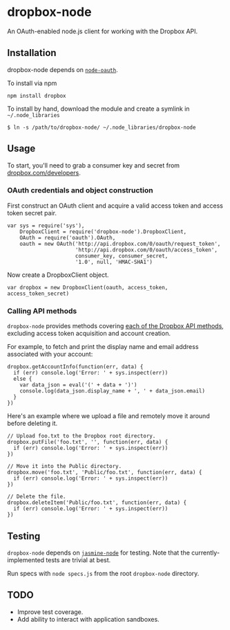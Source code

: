 # dropbox-node

An OAuth-enabled node.js client for working with the Dropbox API.

## Installation

dropbox-node depends on [`node-oauth`](http://github.com/ciaranj/node-oauth).

To install via npm

    npm install dropbox

To install by hand, download the module and create a symlink in `~/.node_libraries`

    $ ln -s /path/to/dropbox-node/ ~/.node_libraries/dropbox-node

## Usage

To start, you'll need to grab a consumer key and secret from [dropbox.com/developers](https://dropbox.com/developers).

### OAuth credentials and object construction

First construct an OAuth client and acquire a valid access token and access token secret pair.

    var sys = require('sys'),
        DropboxClient = require('dropbox-node').DropboxClient,
        OAuth = require('oauth').OAuth,
        oauth = new OAuth('http://api.dropbox.com/0/oauth/request_token',
                          'http://api.dropbox.com/0/oauth/access_token',
                          consumer_key, consumer_secret,
                          '1.0', null, 'HMAC-SHA1')

Now create a DropboxClient object.

    var dropbox = new DropboxClient(oauth, access_token, access_token_secret)

### Calling API methods

`dropbox-node` provides methods covering [each of the Dropbox API methods](https://www.dropbox.com/developers/docs), excluding access token acquisition and account creation. 

For example, to fetch and print the display name and email address associated with your account:

    dropbox.getAccountInfo(function(err, data) {
      if (err) console.log('Error: ' + sys.inspect(err))
      else {
        var data_json = eval('(' + data + ')')
        console.log(data_json.display_name + ', ' + data_json.email)
      }
    })

Here's an example where we upload a file and remotely move it around before deleting it.

    // Upload foo.txt to the Dropbox root directory.
    dropbox.putFile('foo.txt', '', function(err, data) {
      if (err) console.log('Error: ' + sys.inspect(err))
    })
    
    // Move it into the Public directory.
    dropbox.move('foo.txt', 'Public/foo.txt', function(err, data) {
      if (err) console.log('Error: ' + sys.inspect(err))
    })
    
    // Delete the file.
    dropbox.deleteItem('Public/foo.txt', function(err, data) {
      if (err) console.log('Error: ' + sys.inspect(err))
    })

## Testing

`dropbox-node` depends on [`jasmine-node`](http://github.com/mhevery/jasmine-node) for testing. Note that the currently-implemented tests are trivial at best.

Run specs with `node specs.js` from the root `dropbox-node` directory.

## TODO
* Improve test coverage.
* Add ability to interact with application sandboxes.

